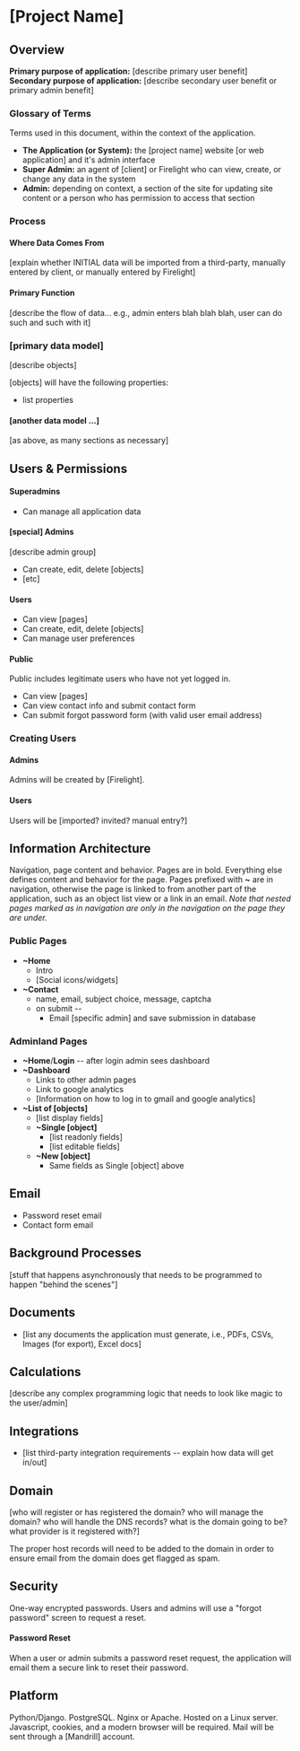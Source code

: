 # [Project Name]

## Overview

**Primary purpose of application:** [describe primary user benefit]  
**Secondary purpose of application:** [describe secondary user benefit or primary admin benefit]

### Glossary of Terms

Terms used in this document, within the context of the application.

* **The Application (or System):** the [project name] website [or web application] and it's admin interface
* **Super Admin:** an agent of [client] or Firelight who can view, create, or change any data in the system
* **Admin:** depending on context, a section of the site for updating site content or a person who has permission to access that section

### Process

#### Where Data Comes From

[explain whether INITIAL data will be imported from a third-party, manually entered by client, or manually entered by Firelight]

#### Primary Function

[describe the flow of data... e.g., admin enters blah blah blah, user can do such and such with it]

### [primary data model]

[describe objects]

[objects] will have the following properties:

* list properties

#### [another data model ...]

[as above, as many sections as necessary]

## Users & Permissions

#### Superadmins

* Can manage all application data

#### [special] Admins

[describe admin group]

* Can create, edit, delete [objects]
* [etc]

#### Users

* Can view [pages]
* Can create, edit, delete [objects]
* Can manage user preferences

#### Public

Public includes legitimate users who have not yet logged in.

* Can view [pages]
* Can view contact info and submit contact form
* Can submit forgot password form (with valid user email address)

### Creating Users

#### Admins

Admins will be created by [Firelight].

#### Users

Users will be [imported? invited? manual entry?]

## Information Architecture

Navigation, page content and behavior. Pages are in bold. Everything else defines content and behavior for the page. Pages prefixed with **~** are in navigation, otherwise the page is linked to from another part of the application, such as an object list view or a link in an email. _Note that nested pages marked as in navigation are only in the navigation on the page they are under._

### Public Pages

* **~Home**
    * Intro 
    * [Social icons/widgets]
* **~Contact**
    * name, email, subject choice, message, captcha
    * on submit --
        * Email [specific admin] and save submission in 
          database

### Adminland Pages

* **~Home**/**Login** -- after login admin sees dashboard
* **~Dashboard**
    * Links to other admin pages
    * Link to google analytics
    * [Information on how to log in to gmail and google 
      analytics]
* **~List of [objects]**
    * [list display fields]
    * **~Single [object]**
        * [list readonly fields]
        * [list editable fields]
    * **~New [object]**
        * Same fields as Single [object] above

## Email

* Password reset email
* Contact form email

## Background Processes

[stuff that happens asynchronously that needs to be programmed to happen "behind the scenes"]

## Documents

* [list any documents the application must generate, i.e.,
   PDFs, CSVs, Images (for export), Excel docs]

## Calculations

[describe any complex programming logic that needs to look like magic to the user/admin]

## Integrations

* [list third-party integration requirements -- explain how
  data will get in/out]

## Domain

[who will register or has registered the domain? who will manage the domain? who will handle the DNS records? what is the domain going to be? what provider is it registered with?]

The proper host records will need to be added to the domain in order to ensure email from the domain does get flagged as spam.

## Security

One-way encrypted passwords. Users and admins will use a "forgot password" screen to request a reset.

#### Password Reset

When a user or admin submits a password reset request, the application will email them a secure link to reset their password.

## Platform

Python/Django. PostgreSQL. Nginx or Apache. Hosted on a Linux server. Javascript, cookies, and a modern browser will be required. Mail will be sent through a [Mandrill] account.